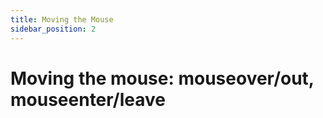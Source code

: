 ```yaml
---
title: Moving the Mouse
sidebar_position: 2
---
```


# Moving the mouse: mouseover/out, mouseenter/leave
